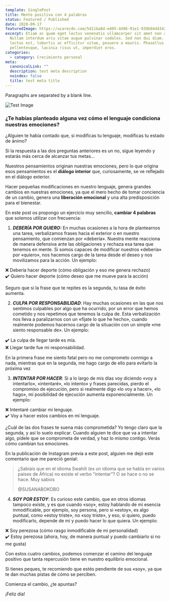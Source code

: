 ```yaml
---
template: SinglePost
title: Mente positiva con 4 palabras
status: Featured / Published
date: 2020-09-17
featuredImage: https://ucarecdn.com/5d11ba8d-e405-4496-91e1-939b84d43424/
excerpt: Etiam ac quam eget lectus venenatis ullamcorper sit amet non arcu.
  Nullam interdum arcu vitae augue pulvinar sodales. Sed non dui diam. Quisque
  lectus est, lobortis ac efficitur vitae, posuere a mauris. Phasellus ac dui
  pellentesque, lacinia risus ut, imperdiet eros.
categories:
  - category: Crecimiento personal
meta:
  canonicalLink: ""
  description: test meta description
  noindex: false
  title: test meta title
---
```

Paragraphs are separated by a blank line.

![Test Image](https://ucarecdn.com/ac9898a0-413a-467b-95fa-0a9959c30710/)

### ¿Te habías planteado alguna vez cómo el lenguaje condiciona nuestras emociones?

¿Alguien te había contado que, si modificas tu lenguaje, modificas tu estado de ánimo?

Si la respuesta a las dos preguntas anteriores es un no, sigue leyendo y estarás más cerca de alcanzar tus metas…

Nuestros pensamientos originan nuestras emociones, pero lo que origina esos pensamientos es el **diálogo interior** que, curiosamente, se ve reflejado en el diálogo exterior.

Hacer pequeñas modificaciones en nuestro lenguaje, genera grandes cambios en nuestras emociones, ya que el mero hecho de tomar conciencia de un cambio, genera una **liberación emocional** y una alta predisposición para el bienestar.

En este post os propongo un ejercicio muy sencillo, **cambiar 4 palabras** que solemos utilizar con frecuencia:

1. ***DEBERÍA POR QUIERO:*** En muchas ocasiones a la hora de plantearnos una tarea, verbalizamos frases hacia el exterior o en nuestro pensamiento, que comienzan por «debería». Nuestra mente reacciona de manera defensiva ante las obligaciones y rechaza esa tarea que tenemos en mente. Si somos capaces de modificar nuestros «debería» por «quiero», nos hacemos cargo de la tarea desde el deseo y nos movilizamos para la acción. Un ejemplo:

❌ Debería hacer deporte (cómo obligación y eso me genera rechazo)\
✔️ Quiero hacer deporte (cómo deseo que me mueve para la acción)

Seguro que si la frase que te repites es la segunda, tu tasa de éxito aumenta.

2. ***CULPA POR RESPONSABILIDAD***: Hay muchas ocasiones en las que nos sentimos culpables por algo que ha ocurrido, por un error que hemos cometido y nos repetimos que tenemos la culpa de. Esta verbalización nos lleva a paralizarnos con un «fíjate lo que he hecho», cuando realmente podemos hacernos cargo de la situación con un simple «me siento responsable de». Un ejemplo:

✔️ La culpa de llegar tarde es mía.\
❌ Llegar tarde fue mi responsabilidad.

En la primera frase me siento fatal pero no me comprometo conmigo a nada, mientras que en la segunda, me hago cargo de ello para evitarlo la próxima vez

3. ***INTENTAR POR HACER***: Si a lo largo de mis días voy diciendo «voy a intentarlo», «intentaré», «lo intento» y frases parecidas, pierdo el compromiso de ejecución, pero si realmente digo «lo voy a hacer», «lo hago», mi posibilidad de ejecución aumenta exponencialmente. Un ejemplo:

❌ Intentaré cambiar mi lenguaje.\
✔️ Voy a hacer estos cambios en mi lenguaje.

¿Cuál de las dos frases te suena más comprometida? Yo tengo claro que la segunda, y así lo suelo explicar. Cuando alguien te dice que va a intentar algo, pídele que se comprometa de verdad, y haz lo mismo contigo. Verás cómo cambian tus emociones.

En la publicación de Instagram previa a este post, alguien me dejó este comentario que me pareció genial:

> ¿Sabíais que en el idioma Swahili (es un idioma que se habla en varios países de África) no existe el verbo “intentar”? O se hace o no se hace. Muy sabios
>
> @SUSANABOKOBO



4. ***SOY POR ESTOY***: Es curioso este cambio, que en otros idiomas tampoco existe, y es que cuando «soy», estoy hablando de mi esencia inmodificable, por ejemplo, soy persona, pero si «estoy», es algo puntual, como «estoy triste», no «soy triste», y eso, si quiero, puedo modificarlo, depende de mi y puedo hacer lo que quiera. Un ejemplo:

❌ Soy perezosa (cómo rasgo inmodificable de mi personalidad)\
✔️ Estoy perezosa (ahora, hoy, de manera puntual y puedo cambiarlo si no me gusta)

Con estos cuatro cambios, podemos comenzar el camino del lenguaje positivo que tanta repercusión tiene en nuestro equilibrio emocional.

Si tienes peques, te recomiendo que estés pendiente de sus «soy», ya que te dan muchas pistas de cómo se perciben.

Comienza el cambio, ¿te apuntas?

¡Feliz día!